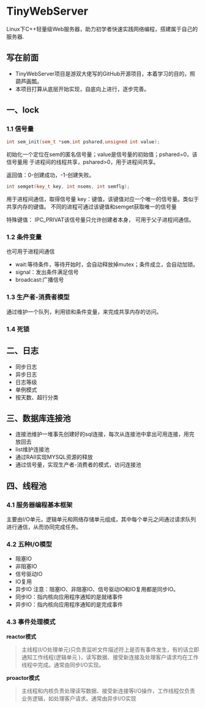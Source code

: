 # TinyWebServer
Linux下C++轻量级Web服务器，助力初学者快速实践网络编程，搭建属于自己的服务器.

写在前面
-----------
- TinyWebServer项目是游双大佬写的GitHub开源项目，本着学习的目的，照葫芦画瓢。
- 本项目打算从底层开始实现，自底向上进行，逐步完善。

## 一、lock
### 1.1 信号量
```c++
int sem_init(sem_t *sem,int pshared,unsigned int value); 
```
初始化一个定位在sem的匿名信号量；value是信号量的初始值；pshared=0，该信号量用
于进程间的线程共享，pshared>0，用于进程间共享。

返回值：0-创建成功，-1-创建失败。

```c++
int semget(key_t key, int nsems, int semflg);
```
用于进程间通信，取得信号量
key：键值，该键值对应一个唯一的信号量。类似于共享内存的键值。
不同的进程可通过该键值和semget获取唯一的信号量

特殊键值：
IPC_PRIVAT该信号量只允许创建者本身， 可用于父子进程间通信。
### 1.2 条件变量
也可用于进程间通信
- wait:等待条件，等待开始时，会自动释放掉mutex；条件成立，会自动加锁。
- signal：发出条件满足信号
- broadcast:广播信号
### 1.3 生产者-消费者模型
通过维护一个队列，利用锁和条件变量，来完成共享内存的访问。
### 1.4 死锁
## 二、日志 
- 同步日志
- 异步日志
- 日志等级
- 单例模式
- 按天数、超行分类
## 三、数据库连接池
- 连接池维护一堆事先创建好的sql连接，每次从连接池中拿出可用连接，用完放回去
- list维护连接池
- 通过RAII实现MYSQL资源的释放
- 通过信号量，实现生产者-消费者的模式，访问连接池

## 四、线程池
### 4.1 服务器编程基本框架
主要由I/O单元，逻辑单元和网络存储单元组成，其中每个单元之间通过请求队列进行通信，从而协同完成任务。
### 4.2 五种I/O模型
- 阻塞IO
- 非阻塞IO
- 信号驱动IO
- IO复用
- 异步IO
注意：阻塞IO、非阻塞IO、信号驱动IO和IO复用都是同步IO。
- 同步IO：指内核向应用程序通知的是就绪事件
- 异步IO：指内核向应用程序通知的是完成事件
### 4.3 事件处理模式
**reactor模式**
> 主线程(I/O处理单元)只负责监听文件描述符上是否有事件发生，有的话立即通知工作线程(逻辑单元 )，读写数据、接受新连接及处理客户请求均在工作线程中完成。通常由同步I/O实现。

**proactor模式**
> 主线程和内核负责处理读写数据、接受新连接等I/O操作，工作线程仅负责业务逻辑，如处理客户请求。通常由异步I/O实现

